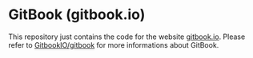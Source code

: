 # GitBook (gitbook.io)

This repository just contains the code for the website [gitbook.io](www.gitbook.io). Please refer to [GitbookIO/gitbook](https://github.com/GitbookIO/gitbook) for more informations about GitBook.